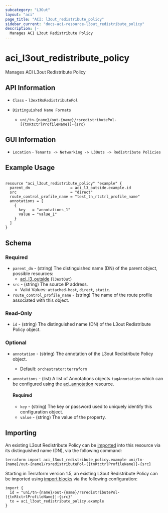 ```yaml
---
subcategory: "L3Out"
layout: "aci"
page_title: "ACI: l3out_redistribute_policy"
sidebar_current: "docs-aci-resource-l3out_redistribute_policy"
description: |-
  Manages ACI L3out Redistribute Policy
---
```


# aci_l3out_redistribute_policy #

Manages ACI L3out Redistribute Policy

## API Information ##

* `Class` - `l3extRsRedistributePol`

* `Distinguished Name Formats`
  - `uni/tn-{name}/out-{name}/rsredistributePol-[{tnRtctrlProfileName}]-{src}`

## GUI Information ##

* `Location` - `Tenants -> Networking -> L3Outs -> Redistribute Policies`

## Example Usage ##

```hcl

resource "aci_l3out_redistribute_policy" "example" {
  parent_dn                  = aci_l3_outside.example.id
  src                        = "direct"
  route_control_profile_name = "test_tn_rtctrl_profile_name"
  annotations = [
    {
      key   = "annotations_1"
      value = "value_1"
    }
  ]
}

```

## Schema

### Required

* `parent_dn` - (string) The distinguished name (DN) of the parent object, possible resources:
  - [aci_l3_outside](https://registry.terraform.io/providers/CiscoDevNet/aci/latest/docs/resources/l3_outside) (`l3extOut`)
* `src` - (string) The source IP address.
  - Valid Values: `attached-host`, `direct`, `static`.
* `route_control_profile_name` - (string) The name of the route profile associated with this object.

### Read-Only

* `id` - (string) The distinguished name (DN) of the L3out Redistribute Policy object.

### Optional
  
* `annotation` - (string) The annotation of the L3out Redistribute Policy object.
  - Default: `orchestrator:terraform`

* `annotations` - (list) A list of Annotations objects `tagAnnotation` which can be configured using the [aci_annotation](https://registry.terraform.io/providers/CiscoDevNet/aci/latest/docs/resources/annotation) resource.
  
  #### Required
  
  * `key` - (string) The key or password used to uniquely identify this configuration object.
  * `value` - (string) The value of the property.

## Importing ##

An existing L3out Redistribute Policy can be [imported](https://www.terraform.io/docs/import/index.html) into this resource via its distinguished name (DN), via the following command:

```
terraform import aci_l3out_redistribute_policy.example uni/tn-{name}/out-{name}/rsredistributePol-[{tnRtctrlProfileName}]-{src}
```

Starting in Terraform version 1.5, an existing L3out Redistribute Policy can be imported 
using [import blocks](https://developer.hashicorp.com/terraform/language/import) via the following configuration:

```
import {
  id = "uni/tn-{name}/out-{name}/rsredistributePol-[{tnRtctrlProfileName}]-{src}"
  to = aci_l3out_redistribute_policy.example
}
```